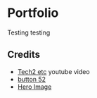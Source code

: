 # Portfolio

Testing testing

## Credits 

- [Tech2 etc](https://www.youtube.com/watch?v=0h2b4ftbZcU&t=321s) youtube video
- [button 52](https://getcssscan.com/css-buttons-examples)
- [Hero Image](https://www.pexels.com/photo/green-cactus-plant-on-pot-403571/)

